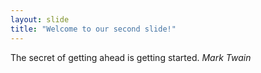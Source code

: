 ```yaml
---
layout: slide
title: "Welcome to our second slide!"
---
```

The secret of getting ahead is getting started.
*Mark Twain*